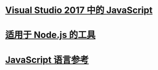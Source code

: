 # [Visual Studio 2017 中的 JavaScript](/visualstudio/javascript/javascript-in-vs-2017)
# [适用于 Node.js 的工具](/visualstudio/javascript/tutorial-nodejs)
# [JavaScript 语言参考](javascript-language-reference.md)
